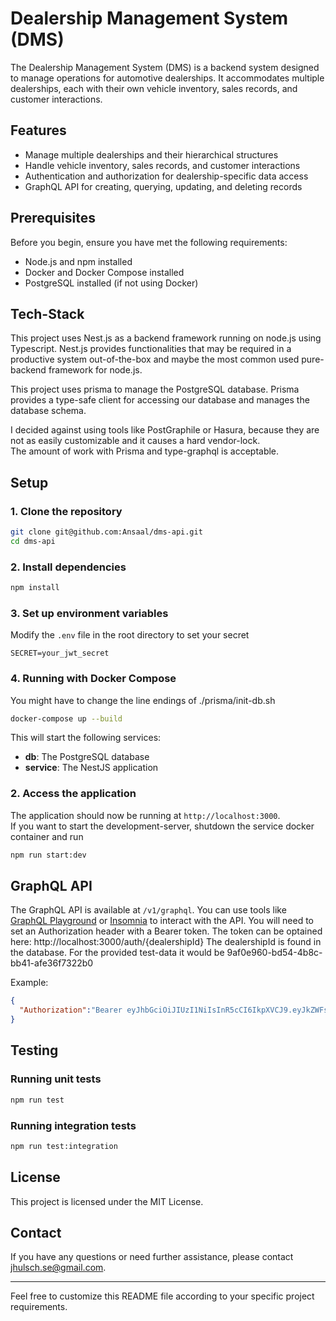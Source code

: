 
# Dealership Management System (DMS)

The Dealership Management System (DMS) is a backend system designed to manage operations for automotive dealerships. It accommodates multiple dealerships, each with their own vehicle inventory, sales records, and customer interactions.

## Features

- Manage multiple dealerships and their hierarchical structures
- Handle vehicle inventory, sales records, and customer interactions
- Authentication and authorization for dealership-specific data access
- GraphQL API for creating, querying, updating, and deleting records

## Prerequisites

Before you begin, ensure you have met the following requirements:

- Node.js and npm installed
- Docker and Docker Compose installed
- PostgreSQL installed (if not using Docker)


## Tech-Stack
This project uses Nest.js as a backend framework running on node.js using Typescript.
Nest.js provides functionalities that may be required in a productive system out-of-the-box and
maybe the most common used pure-backend framework for node.js.

This project uses prisma to manage the PostgreSQL database.
Prisma provides a type-safe client for accessing our database and manages the database schema.

I decided against using tools like PostGraphile or Hasura, because they are not as easily customizable and it causes
a hard vendor-lock.  
The amount of work with Prisma and type-graphql is acceptable.



## Setup

### 1. Clone the repository

```bash
git clone git@github.com:Ansaal/dms-api.git
cd dms-api
```

### 2. Install dependencies

```bash
npm install
```

### 3. Set up environment variables

Modify the `.env` file in the root directory to set your secret
```
SECRET=your_jwt_secret
```
### 4. Running with Docker Compose

You might have to change the line endings of ./prisma/init-db.sh

```bash
docker-compose up --build
```

This will start the following services:

- **db**: The PostgreSQL database
- **service**: The NestJS application

### 2. Access the application

The application should now be running at `http://localhost:3000`.  
If you want to start the development-server, shutdown the service docker container and run 
```bash
npm run start:dev
```

## GraphQL API

The GraphQL API is available at `/v1/graphql`. You can use tools like [GraphQL Playground](https://github.com/prisma-labs/graphql-playground) or [Insomnia](https://insomnia.rest/) to interact with the API.
You will need to set an Authorization header with a Bearer token. The token can be optained here:
http://localhost:3000/auth/{dealershipId}
The dealershipId is found in the database. For the provided test-data it would be 9af0e960-bd54-4b8c-bb41-afe36f7322b0

Example:
```json
{
  "Authorization":"Bearer eyJhbGciOiJIUzI1NiIsInR5cCI6IkpXVCJ9.eyJkZWFsZXJzaGlwSWQiOiI5YWYwZTk2MC1iZDU0LTRiOGMtYmI0MS1hZmUzNmY3MzIyYjAiLCJpYXQiOjE3MTczMDcxMDQsImV4cCI6MTcxOTg5OTEwNH0.Nin4m0NxpoMLmdY2KvAIxUYLDFtmO2S7gRpha1ipSTI"
}
```


## Testing

### Running unit tests

```bash
npm run test
```

### Running integration tests

```bash
npm run test:integration
```

## License

This project is licensed under the MIT License.

## Contact

If you have any questions or need further assistance, please contact [jhulsch.se@gmail.com](mailto:jhulsch.se@gmail.com).

---

Feel free to customize this README file according to your specific project requirements.
